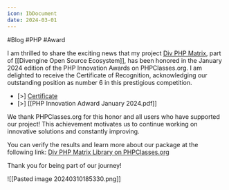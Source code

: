 ```yaml
---
icon: IbDocument
date: 2024-03-01
---
```

#Blog #PHP #Award

I am thrilled to share the exciting news that my project [Div PHP Matrix](https://github.com/divengine/matrix), part of [[Divengine Open Source Ecosystem]], has been honored in the January 2024 edition of the PHP Innovation Awards on PHPClasses.org. I am delighted to receive the Certificate of Recognition, acknowledging our outstanding position as number 6 in this prestigious competition.

- [>] [Certificate](https://www.phpclasses.org/certificate/package/13115.pdf) 
- [>] [[PHP Innovation Adward January 2024.pdf]]

We thank PHPClasses.org for this honor and all users who have supported our project! This achievement motivates us to continue working on innovative solutions and constantly improving.

You can verify the results and learn more about our package at the following link: [Div PHP Matrix Library on PHPClasses.org](https://www.phpclasses.org/package/13115)

Thank you for being part of our journey!


![[Pasted image 20240310185330.png]]

